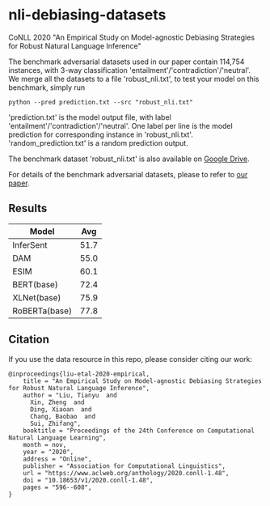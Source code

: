# nli-debiasing-datasets
CoNLL 2020 "An Empirical Study on Model-agnostic Debiasing Strategies for Robust Natural Language Inference"

The benchmark adversarial datasets used in our paper contain 114,754 instances, with 3-way classification 'entailment'/'contradiction'/'neutral'. We merge all the datasets to a file 'robust_nli.txt', to test your model on this benchmark, simply run 

```
python --pred prediction.txt --src "robust_nli.txt"
```

'prediction.txt' is the model output file, with label 'entailment'/'contradiction'/'neutral'. One label per line is the model prediction for corresponding instance in 'robust_nli.txt'. 'random_prediction.txt' is a random prediction output.

The benchmark dataset 'robust_nli.txt' is also available on [Google Drive](https://drive.google.com/file/d/1-domFwWuBXEXmmOZ64MHVDxaAkmhOY21/view?usp=sharing).

For details of the benchmark adversarial datasets, please to refer to [our paper](https://www.aclweb.org/anthology/2020.conll-1.48.pdf).

## Results
| Model | Avg  |
| ------ | --------- |
| InferSent | 51.7 |
| DAM | 55.0 |
| ESIM | 60.1 |
| BERT(base) | 72.4 |
| XLNet(base) | 75.9 |
| RoBERTa(base) | 77.8 |

## Citation

If you use the data resource in this repo, please consider citing our work:

```
@inproceedings{liu-etal-2020-empirical,
    title = "An Empirical Study on Model-agnostic Debiasing Strategies for Robust Natural Language Inference",
    author = "Liu, Tianyu  and
      Xin, Zheng  and
      Ding, Xiaoan  and
      Chang, Baobao  and
      Sui, Zhifang",
    booktitle = "Proceedings of the 24th Conference on Computational Natural Language Learning",
    month = nov,
    year = "2020",
    address = "Online",
    publisher = "Association for Computational Linguistics",
    url = "https://www.aclweb.org/anthology/2020.conll-1.48",
    doi = "10.18653/v1/2020.conll-1.48",
    pages = "596--608",
}
```
